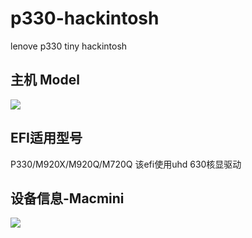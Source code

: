 # p330-hackintosh
 lenove p330 tiny hackintosh

## 主机 Model
![][image-1]

## EFI适用型号
P330/M920X/M920Q/M720Q
该efi使用uhd 630核显驱动

## 设备信息-Macmini
![][image-2]

[image-1]:	images/p330-model.webp
[image-2]:	images/info.png